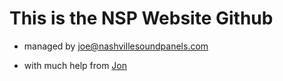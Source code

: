 # This is the NSP Website Github

* managed by joe@nashvillesoundpanels.com

* with much help from [Jon](https://github.com/ch4ot1c)
